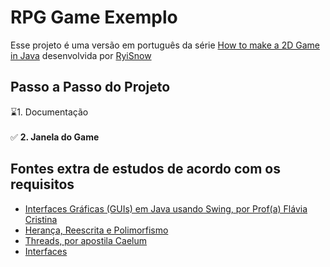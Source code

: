 # RPG Game Exemplo

Esse projeto é uma versão em português da série [How to make a 2D Game in Java](https://www.youtube.com/playlist?list=PL_QPQmz5C6WUF-pOQDsbsKbaBZqXj4qSq) desenvolvida por [RyiSnow](https://www.youtube.com/channel/UCS94AD0gxLakurK-6jnqV1w)

## Passo a Passo do Projeto

⌛1. Documentação <br/><br/>
✅ __2. Janela do Game__

## Fontes extra de estudos de acordo com os requisitos

* [Interfaces Gráficas (GUIs) em Java usando Swing, por Prof(a) Flávia Cristina](https://www.lncc.br/~rogerio/poo/04a%20-%20Programacao_GUI.pdf)
* [Herança, Reescrita e Polimorfismo](https://www.caelum.com.br/apostila-java-orientacao-objetos/heranca-reescrita-e-polimorfismo)
* [Threads, por apostila Caelum](https://www.caelum.com.br/apostila-java-orientacao-objetos/apendice-programacao-concorrente-e-threads#threads)
* [Interfaces](https://www.caelum.com.br/apostila-java-orientacao-objetos/interfaces)
